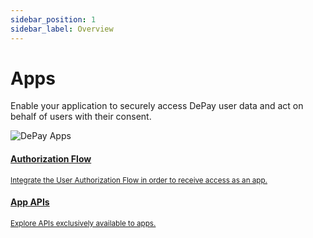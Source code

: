 ```yaml
---
sidebar_position: 1
sidebar_label: Overview
---
```


# Apps

Enable your application to securely access DePay user data and act on behalf of users with their consent.

![DePay Apps](/img/apps/apps.svg)

<div className="row pt-3">
  <div className="col-12 ps-0 pe-0 col-md-4 pe-md-4">
    <a href="/docs/apps/user-authorization" className="d-block hover-card p-3">
      <span className="d-block">
        <FontAwesomeIcon icon="fa-solid fa-route" className="text-body-color h2 pt-2" />
      </span>
      <h4 className="d-block h5 mb-1">Authorization Flow</h4>
      <div><small className="text-light">Integrate the User Authorization Flow in order to receive access as an app.</small></div>
    </a>
  </div>

  <div className="col-12 ps-0 pe-0 col-md-4 pe-md-4">
    <a href="/docs/apps/apis/" className="d-block hover-card p-3">
      <span className="d-block">
        <FontAwesomeIcon icon="fa-solid fa-satellite-dish" className="text-body-color h2 pt-2" />
      </span>
      <h4 className="d-block h5 mb-1">App APIs</h4>
      <div><small className="text-light">Explore APIs exclusively available to apps.</small></div>
    </a>
  </div>
</div>
